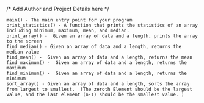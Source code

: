 /* Add Author and Project Details here */
            
    main() - The main entry point for your program
    print_statistics() - A function that prints the statistics of an array including minimum, maximum, mean, and median.
    print_array() -  Given an array of data and a length, prints the array to the screen
    find_median() - Given an array of data and a length, returns the median value
    find_mean() -  Given an array of data and a length, returns the mean
    find_maximum() -  Given an array of data and a length, returns the maximum
    find_minimum() -  Given an array of data and a length, returns the minimum
    sort_array() - Given an array of data and a length, sorts the array from largest to smallest.  (The zeroth Element should be the largest value, and the last element (n-1) should be the smallest value. )

